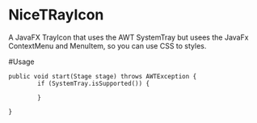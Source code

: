 # NiceTRayIcon
A JavaFX TrayIcon that uses the AWT SystemTray but usees the JavaFx ContextMenu and MenuItem, so you can use CSS to styles.

#Usage
```
public void start(Stage stage) throws AWTException {
        if (SystemTray.isSupported()) {
        
        }
        
}
